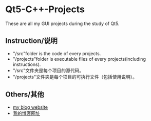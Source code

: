 # Qt5-C++-Projects
These are all my GUI projects during the study of Qt5.
## Instruction/说明
 - "/src"folder is the code of every projects.
 - "/projects"folder is executable files of every projects(including instructions).
 - "/src"文件夹是每个项目的源代码。
 - "/projects"文件夹是每个项目的可执行文件（包括使用说明）。

## Others/其他
 - [my blog website](https://blog.dlstudio.top)
 - [我的博客网址](https://blog.dlstudio.top)
